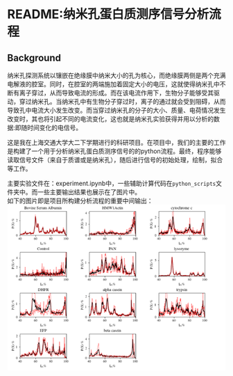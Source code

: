 # README:纳米孔蛋白质测序信号分析流程

## Background

纳米孔探测系统以镶嵌在绝缘膜中纳米大小的孔为核心，而绝缘膜两侧是两个充满电解液的腔室。同时，在腔室的两端施加着固定大小的电压，这就使得纳米孔中不断有离子穿过，从而导致电流的形成。而在该电流作用下，生物分子能够受其驱动，穿过纳米孔。当纳米孔中有生物分子穿过时，离子的通过就会受到阻碍，从而导致孔中电流大小发生改变。而当穿过纳米孔的分子的大小、质量、电荷情况发生改变时，其也将引起不同的电流变化，这也就是纳米孔实验获得并用以分析的数据:即随时间变化的电信号。

这是我在上海交通大学大二下学期进行的科研项目。在项目中，我们的主要的工作是构建了一个用于分析纳米孔蛋白质测序信号的的python流程。最终，程序能够读取信号文件（来自于质谱或是纳米孔），随后进行信号的初始处理，绘制，拟合等工作。

主要实验文件在：experiment.ipynb中，一些辅助计算代码在`python_scripts`文件夹中。而一些主要输出结果也展示在了图片中。<br>
如下的图片即是项目所构建分析流程的重要中间输出：
![输出](output4.png "输出")


